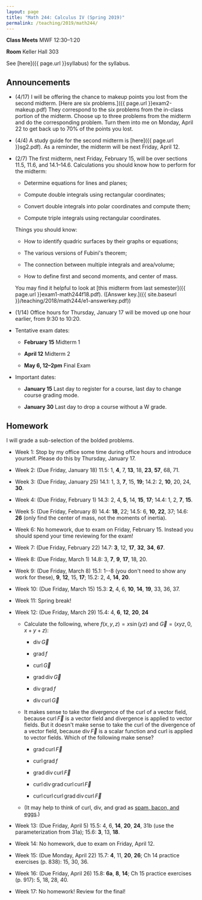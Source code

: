 ```yaml
---
layout: page
title: "Math 244: Calculus IV (Spring 2019)"
permalink: /teaching/2019/math244/
---
```


**Class Meets** MWF 12:30–1:20

**Room** Keller Hall 303

See [here]({{ page.url }}syllabus) for the syllabus.

Announcements
-------------

* (4/17) I will be offering the chance to makeup points you lost from the second midterm. [Here are six problems.]({{ page.url }}exam2-makeup.pdf) They correspond to the six problems from the in-class portion of the midterm. Choose up to three problems from the midterm and do the corresponding problem. Turn them into me on Monday, April 22 to get back up to 70% of the points you lost. 

* (4/4) A study guide for the second midterm is [here]({{ page.url }}sg2.pdf). As a reminder, the midterm will be next Friday, April 12.

* (2/7) The first midterm, next Friday, February 15, will be over sections 11.5, 11.6, and 14.1–14.6. Calculations you should know how to perform for the midterm:

    * Determine equations for lines and planes;

    * Compute double integrals using rectangular coordinates;

    * Convert double integrals into polar coordinates and compute them;

    * Compute triple integrals using rectangular coordinates.

    Things you should know:

    * How to identify quadric surfaces by their graphs or equations;

    * The various versions of Fubini's theorem;

    * The connection between multiple integrals and area/volume;

    * How to define first and second moments, and center of mass.

    You may find it helpful to look at [this midterm from last semester]({{ page.url }}exam1-math244f18.pdf). ([Answer key.]({{ site.baseurl }}/teaching/2018/math244/e1-answerkey.pdf))

* (1/14) Office hours for Thursday, January 17 will be moved up one hour earlier, from 9:30 to 10:20.

* Tentative exam dates:

    * **February 15** Midterm 1

    * **April 12** Midterm 2

    * **May 6, 12–2pm** Final Exam

* Important dates:

    * **January 15** Last day to register for a course, last day to change course grading mode.

    * **January 30** Last day to drop a course without a W grade.

Homework
--------

I will grade a sub-selection of the bolded problems.

* Week 1: Stop by my office some time during office hours and introduce yourself. Please do this by Thursday, January 17.

* Week 2: (Due Friday, January 18) 11.5: 1, **4**, 7, **13**, 18, **23**, **57**, 68, 71.

* Week 3: (Due Friday, January 25) 14.1: 1, 3, **7**, 15, **19**; 14.2: 2, **10**, 20, 24, **30**.

* Week 4: (Due Friday, February 1) 14.3: 2, 4, **5**, 14, **15**, **17**; 14.4: 1, 2, **7**, **15**.

* Week 5: (Due Friday, February 8) 14.4: **18**, 22; 14.5: 6, **10**, **22**, 37; 14.6: **26** (only find the center of mass, not the moments of inertia).

* Week 6: No homework, due to exam on Friday, February 15. Instead you should spend your time reviewing for the exam!

* Week 7: (Due Friday, February 22) 14.7: **3**, 12, **17**, **32**, **34**, **67**.

* Week 8: (Due Friday, March 1) 14.8: 3, **7**, **9**, **17**, 18, 20.

* Week 9: (Due Friday, March 8) 15.1: 1--8 (you don't need to show any work for these), **9**, **12**, 15, **17**; 15.2: 2, 4, **14**, **20**.

* Week 10: (Due Friday, March 15) 15.3: **2**, 4, 6, **10**, **14**, **19**, 33, 36, 37.

* Week 11: Spring break!

* Week 12: (Due Friday, March 29) 15.4: 4, **6**, **12**, **20**, **24**

    * Calculate the following, where $f(x,y,z) = x\sin(yz)$ and $\vec G = (xyz,0,x+y+z)$:
    
        * $\operatorname{div} \vec G$

        * $\operatorname{grad} f$

        * $\operatorname{curl} \vec G$

        * $\operatorname{grad} \operatorname{div} \vec G$

        * $\operatorname{div} \operatorname{grad} f$

        * $\operatorname{div} \operatorname{curl} \vec G$

    * It makes sense to take the divergence of the curl of a vector field, because $\operatorname{curl} \vec F$ is a vector field and divergence is applied to vector fields. But it doesn't make sense to take the curl of the divergence of a vector field, because $\operatorname{div} \vec F$ is a scalar function and curl is applied to vector fields. Which of the following make sense? 

        * $\operatorname{grad} \operatorname{curl} \vec F$

        * $\operatorname{curl} \operatorname{grad} f$

        * $\operatorname{grad} \operatorname{div} \operatorname{curl} \vec F$

        * $\operatorname{curl} \operatorname{div} \operatorname{grad} \operatorname{curl} \operatorname{curl} \vec F$

        * $\operatorname{curl} \operatorname{curl} \operatorname{curl} \operatorname{grad} \operatorname{div} \operatorname{curl} \vec F$

    * (It may help to think of curl, div, and grad as [spam, bacon, and eggs](https://www.youtube.com/watch?v=anwy2MPT5RE).)

* Week 13: (Due Friday, April 5) 15.5: 4, 6, **14**, **20**, **24**, 31b (use the parameterization from 31a); 15.6: **3**, 13, **18**.

* Week 14: No homework, due to exam on Friday, April 12. 

* Week 15: (Due Monday, April 22) 15.7: **4**, 11, **20**, **26**; Ch 14 practice exercises (p. 838): 15, 30, 36.

* Week 16: (Due Friday, April 26) 15.8: **6a**, **8**, **14**; Ch 15 practice exercises (p. 917): 5, 18, 28, 40.

* Week 17: No homework! Review for the final!
